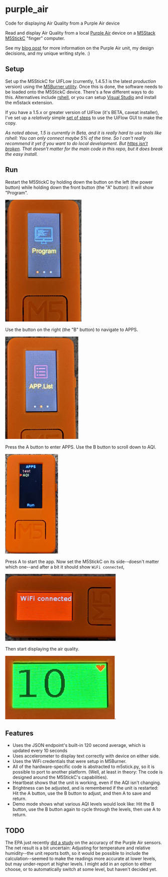 # purple_air
Code for displaying Air Quality from a Purple Air device

Read and display Air Quality from a local [Purple Air](
https://www.purpleair.com/) device on a [M5Stack M5StickC](
https://m5stack.com/products/stick-c) "finger" computer.

See my [blog post](
https://seeingclaarly.blogspot.com/2020/05/seeing-airquality.html) for more
information on the Purple Air unit, my design decisions, and my unique
writing style. :)

## Setup

Set up the M5StickC for UIFLow (currently, 1.4.5.1 is the latest _production_
version) using the [M5Burner utility](https://m5stack.com/pages/download).
Once this is done, the software needs to be loaded onto the M5StickC device.
There's a few different ways to do this.  Alternatives include [rshell](
https://github.com/dhylands/rshell), or you
can setup [Visual Studio](https://code.visualstudio.com/) and install the
m5stack extension.

If you have a 1.5.x or greater version of UiFlow (it's BETA, caveat installer),
I've set up a _relatively_ simple [set of steps](copy_to_stick.md) to
use the UiFlow GUI to make the copy. 

_As noted above, 1.5 is currently in Beta, and it is *really* hard to use
tools like rshell: You can only connect maybe 5% of the time. So I can't
really recommend it yet if you want to do local development.
But [https isn't broken](
https://github.com/m5stack/UiFlow-Bug-Report/issues/34). That doesn't
matter for the main code in this repo, but it does break the easy install._

## Run

Restart the M5StickC by holding down the button on the left (the power button)
while holding down the front button (the "A" button): It will show "Program".

![Program screen](images/program.jpg)

Use the button on the right (the "B" button) to navigate to APPS.

![APPS screen](images/app_list.jpg) 

Press the A button to enter APPS. Use the B button to
scroll down to AQI.

![Run AQI](images/run.jpg)

Press A to start the app. Now set the M5StickC on its
side--doesn't matter which one--and after a bit it should show
`WiFi connected`,

![WiFi connected](images/wifi_connected.jpg)

Then start displaying the air quality.

![Air Quality with heart](images/you_gotta_have_heart.jpg).

## Features

- Uses the JSON endpoint's built-in 120 second average, which is updated every
  10 seconds
- Uses accelerometer to display text correctly with device on either side.
- Uses the WiFi credentials that were setup in M5Burner.
- All of the hardware-specific code is abstracted to m5stick.py, so it is
  possible to port to another platform. (Well, at least in theory: The
  code is designed around the M5StickC's capabilities).
- Heartbeat shows that the unit is working, even if the AQI isn't changing.
- Brightness can be adjusted, and is remembered if the unit is restarted: Hit
  the A button, use the B button to adjust, and then A to save and return.
- Demo mode shows what various AQI levels would look like: Hit the B button,
  use the B button again to cycle through the levels, then use A to return.

## TODO

The EPA just recently [did a study](
https://cfpub.epa.gov/si/si_public_record_report.cfm?Lab=CEMM&dirEntryId=348236)
on the accuracy of the Purple Air sensors. The net result is a bit uncertain:
Adjusting for temperature and relative humidity--the unit reports both, so it
would be possible to include the calculation--seemed to make the readings
more accurate at lower levels, but may under-report at higher levels.
I might add in an option to either choose, or to automatically switch at some
level, but haven't decided yet.


